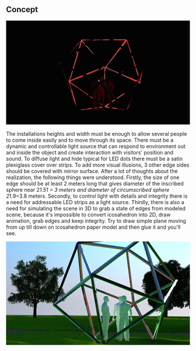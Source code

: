 ## Concept

![Concept 3D model](../project_images/concept_model1.jpg?raw=true "Concept 3D model")

The installations heights and width must be enough to allow several people to come inside easily and to move through its space. There must be a dynamic and controllable light source that can respond to environment out and inside the object and create interaction with visitors' position and sound. To diffuse light and hide typical for LED dots there must be a satin plexiglass cover over strips. To add more visual illusions, 3 other edge sides should be covered with mirror surface. After a lot of thoughts about the realization, the following things were understood.
Firstly, the size of one edge should be at least 2 meters long that gives diameter of the inscribed sphere near 2*1.51 = 3 meters and diameter of circumscribed sphere 2*1.9=3.8 meters. 
Secondly, to control light with details and integrity there is a need for addressable LED strips as a light source. 
Thirdly, there is also a need for simulating the scene in 3D to grab a state of edges from modeled scene, because it's impossible to convert icosahedron into 2D, draw animation, grab edges and keep integrity. Try to draw simple plane moving from up till down on icosahedron paper model and then glue it and you'll see.

![Concept 3D model in daylight](../project_images/concept_model2.jpg?raw=true "Concept 3D model in daylight")
